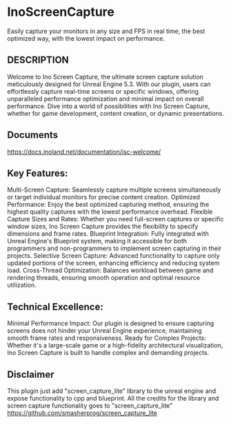 # InoScreenCapture
 Easily capture your monitors in any size and FPS in real time, the best optimized way, with the lowest impact on performance.

## DESCRIPTION
Welcome to Ino Screen Capture, the ultimate screen capture solution meticulously designed for Unreal Engine 5.3. With our plugin, users can effortlessly capture real-time screens or specific windows, offering unparalleled performance optimization and minimal impact on overall performance. Dive into a world of possibilities with Ino Screen Capture, whether for game development, content creation, or dynamic presentations.

## Documents
https://docs.inoland.net/documentation/isc-welcome/

## Key Features:
Multi-Screen Capture: Seamlessly capture multiple screens simultaneously or target individual monitors for precise content creation.
Optimized Performance: Enjoy the best optimized capturing method, ensuring the highest quality captures with the lowest performance overhead.
Flexible Capture Sizes and Rates: Whether you need full-screen captures or specific window sizes, Ino Screen Capture provides the flexibility to specify dimensions and frame rates.
Blueprint Integration: Fully integrated with Unreal Engine's Blueprint system, making it accessible for both programmers and non-programmers to implement screen capturing in their projects.
Selective Screen Capture: Advanced functionality to capture only updated portions of the screen, enhancing efficiency and reducing system load.
Cross-Thread Optimization: Balances workload between game and rendering threads, ensuring smooth operation and optimal resource utilization.

## Technical Excellence:
Minimal Performance Impact: Our plugin is designed to ensure capturing screens does not hinder your Unreal Engine experience, maintaining smooth frame rates and responsiveness.
Ready for Complex Projects: Whether it's a large-scale game or a high-fidelity architectural visualization, Ino Screen Capture is built to handle complex and demanding projects.

## Disclaimer
This plugin just add "screen_capture_lite" library to the unreal engine and expose functionality to cpp and blueprint. 
All the credits for the library and screen capture functionality goes to "screen_capture_lite"
https://github.com/smasherprog/screen_capture_lite
